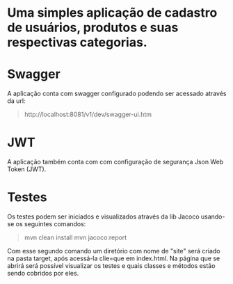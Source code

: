 # Uma simples aplicação de cadastro de usuários, produtos e suas respectivas categorias.

# Swagger
A aplicação conta com swagger configurado podendo ser acessado através da url: 
> http://localhost:8081/v1/dev/swagger-ui.htm

# JWT
A aplicação também conta com com configuração de segurança Json Web Token (JWT).

# Testes
Os testes podem ser iniciados e visualizados através da lib Jacoco usando-se os seguintes comandos:
> mvn clean install
> mvn jacoco:report

Com esse segundo comando um diretório com nome de "site" será criado na pasta target, após acessá-la clie=que em index.html. Na página que se abrirá será possível visualizar os testes e quais classes e métodos estão sendo cobridos por eles.

